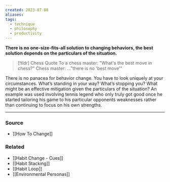 ```yaml
---
created: 2023-07-08
aliases: 
tags:
  - technique
  - philosophy
  - productivity
---
```

**There is no one-size-fits-all solution to changing behaviors, the best solution depends on the particulars of the situation.**

> [!tldr] Chess Quote
> To a chess master:
>  "What's the best move in chess?"
>  Chess master:
> ..."there is no 'best move'"

There is no panacea for behavior change. You have to look uniquely at your circumstances. What’s standing in your way? What’s stopping you? What might be an effective mitigation given the particulars of the situation? An example was used involving tennis legend who only truly got good once he started tailoring his game to his particular opponents weaknesses rather than continuing to focus on his own strengths.

---

### Source
- [[How To Change]]

### Related
- [[Habit Change - Cues]] 
- [[Habit Stacking]] 
- [[Habit Loop]]
- [[Environmental Personas]]